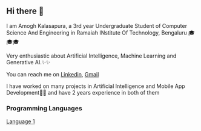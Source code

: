 ## Hi there 👋

I am Amogh Kalasapura, a 3rd year Undergraduate Student of Computer Science And Engineering in Ramaiah INstitute Of Technology, Bengaluru 🎓🎓🎓

Very enthusiastic about Artificial Intelligence, Machine Learning and Generative AI.✨✨

You can reach me on [Linkedin](https://www.linkedin.com/in/amogh-kalasapura-992a51206/), [Gmail](mailto:kalasapuraamogh@gmail.com)

I have worked on many projects in Artificial Intelligence and Mobile App Development📱📱 and have 2 years experience in both of them

### Programming Languages ###
[Language 1](https://imgs.search.brave.com/Y1n4MpRFktzIe412ziEQ-3lsL8F1jQv-FGbFQrS8Ob8/rs:fit:500:0:0:0/g:ce/aHR0cHM6Ly9hc3Nl/dHMuc3RpY2twbmcu/Y29tL2ltYWdlcy81/ODQ4MTUyZmNlZjEw/MTRjMGI1ZTQ5Njcu/cG5n "Python")
<!--
**Amoghk04/Amoghk04** is a ✨ _special_ ✨ repository because its `README.md` (this file) appears on your GitHub profile.

Here are some ideas to get you started:

- 🔭 I’m currently working on ...
- 🌱 I’m currently learning ...
- 👯 I’m looking to collaborate on ...
- 🤔 I’m looking for help with ...
- 💬 Ask me about ...
- 📫 How to reach me: ...
- 😄 Pronouns: ...
- ⚡ Fun fact: ...
-->
